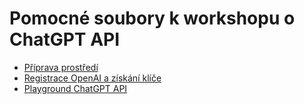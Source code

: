 # Pomocné soubory k workshopu o ChatGPT API

- [Příprava prostředí](/Prostředí.md)
- [Registrace OpenAI a získání klíče](/API-klíč.md)
- [Playground ChatGPT API](https://platform.openai.com/playground?mode=chat)
